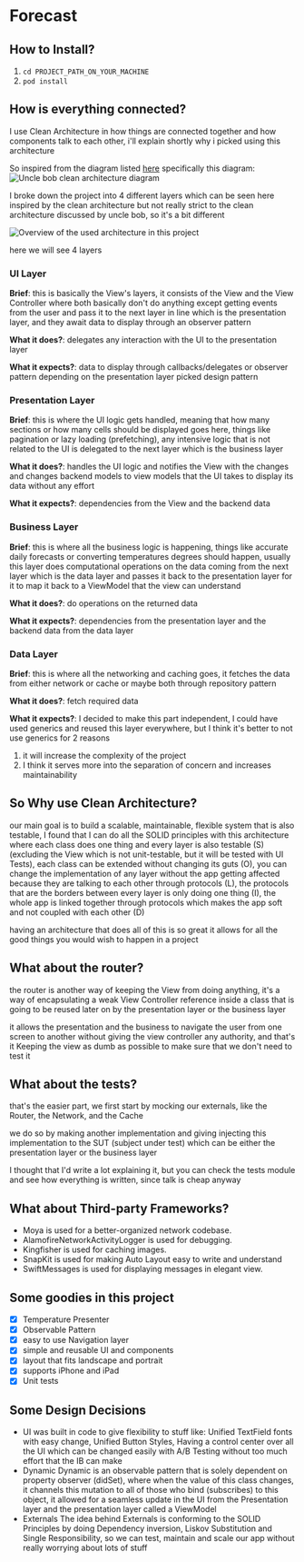# Forecast

## How to Install?

1. `cd PROJECT_PATH_ON_YOUR_MACHINE`
2. `pod install`

## How is everything connected?

I use Clean Architecture in how things are connected together and how components talk to each other, i'll explain shortly why i picked using this architecture

So inspired from the diagram listed [here](https://blog.cleancoder.com/uncle-bob/2012/08/13/the-clean-architecture.html)
specifically this diagram: 
![Uncle bob clean architecture diagram](https://blog.cleancoder.com/uncle-bob/images/2012-08-13-the-clean-architecture/CleanArchitecture.jpg)

I broke down the project into 4 different layers which can be seen here inspired by the clean architecture but not really strict to the clean architecture discussed by uncle bob, so it's a bit different

![Overview of the used architecture in this project](https://i.ibb.co/dGF0mdp/Screen-Shot-2020-06-18-at-10-25-52-PM.png)

here we will see 4 layers

### UI Layer
**Brief**: this is basically the View's layers, it consists of the View and the View Controller where both basically don't do anything except getting events from the user and pass it to the next layer in line which is the presentation layer, and they await data to display through an observer pattern

**What it does?**: delegates any interaction with the UI to the presentation layer


**What it expects?**: data to display through callbacks/delegates or observer pattern depending on the presentation layer picked design pattern

### Presentation Layer
**Brief**: this is where the UI logic gets handled, meaning that how many sections or how many cells should be displayed goes here, things like pagination or lazy loading (prefetching), any intensive logic that is not related to the UI is delegated to the next layer which is the business layer

**What it does?**: handles the UI logic and notifies the View with the changes and changes backend models to view models that the UI takes to display its data without any effort


**What it expects?**: dependencies from the View and the backend data

### Business Layer
**Brief**: this is where all the business logic is happening, things like accurate daily forecasts or converting temperatures degrees should happen, usually this layer does computational operations on the data coming from the next layer which is the data layer and passes it back to the presentation layer for it to map it back to a ViewModel that the view can understand

**What it does?**: do operations on the returned data


**What it expects?**: dependencies from the presentation layer and the backend data from the data layer

### Data Layer
**Brief**: this is where all the networking and caching goes, it fetches the data from either network or cache or maybe both through repository pattern

**What it does?**: fetch required data


**What it expects?**: I decided to make this part independent, I could have used generics and reused this layer everywhere, but I think it's better to not use generics for 2 reasons
  1. it will increase the complexity of the project
  2. I think it serves more into the separation of concern and increases maintainability


## So Why use Clean Architecture?

our main goal is to build a scalable, maintainable, flexible system that is also testable, I found that I can do all the SOLID principles with this architecture where each class does one thing and every layer is also testable (S) (excluding the View which is not unit-testable, but it will be tested with UI Tests), each class can be extended without changing its guts (O), you can change the implementation of any layer without the app getting affected because they are talking to each other through protocols (L), the protocols that are the borders between every layer is only doing one thing (I), the whole app is linked together through protocols which makes the app soft and not coupled with each other (D)

having an architecture that does all of this is so great it allows for all the good things you would wish to happen in a project

## What about the router?

the router is another way of keeping the View from doing anything, it's a way of encapsulating a weak View Controller reference inside a class that is going to be reused later on by the presentation layer or the business layer

it allows the presentation and the business to navigate the user from one screen to another without giving the view controller any authority, and that's it Keeping the view as dumb as possible to make sure that we don't need to test it

## What about the tests?

that's the easier part, we first start by mocking our externals, like the Router, the Network, and the Cache

we do so by making another implementation and giving injecting this implementation to the SUT (subject under test) which can be either the presentation layer or the business layer

I thought that I'd write a lot explaining it, but you can check the tests module and see how everything is written, since talk is cheap anyway

## What about Third-party Frameworks?

- Moya is used for a better-organized network codebase.
- AlamofireNetworkActivityLogger is used for debugging.
- Kingfisher is used for caching images.
- SnapKit is used for making Auto Layout easy to write and understand
- SwiftMessages is used for displaying messages in elegant view.

## Some goodies in this project
- [x] Temperature Presenter  
- [x] Observable Pattern
- [x] easy to use Navigation layer
- [x] simple and reusable UI and components
- [x] layout that fits landscape and portrait
- [x] supports iPhone and iPad
- [x] Unit tests

## Some Design Decisions
- UI was built in code to give flexibility to stuff like: Unified TextField fonts with easy change, Unified Button Styles, Having a control center over all the UI which can be changed easily with A/B Testing without too much effort that the IB can make
- Dynamic<T>
  Dynamic is an observable pattern that is solely dependent on property observer (didSet), where when the value of this class changes, it channels this mutation to all of those who bind (subscribes) to this object, it allowed for a seamless update in the UI from the Presentation layer and the presentation layer called a ViewModel
- Externals
  The idea behind Externals is conforming to the SOLID Principles by doing Dependency inversion, Liskov Substitution and Single Responsibility, so we can test, maintain and scale our app without really worrying about lots of stuff

